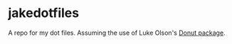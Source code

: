 # jakedotfiles

A repo for my dot files. Assuming the use of Luke Olson's
[Donut package](https://github.com/lukeolson/donut).
